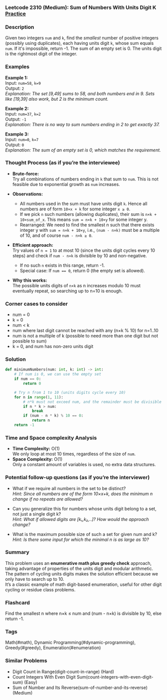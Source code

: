 ### Leetcode 2310 (Medium): Sum of Numbers With Units Digit K [Practice](https://leetcode.com/problems/sum-of-numbers-with-units-digit-k)

### Description  
Given two integers `num` and `k`, find the *smallest* number of positive integers (possibly using duplicates), each having units digit `k`, whose sum equals `num`. If it's impossible, return -1. The sum of an empty set is 0. The units digit is the rightmost digit of the integer.

### Examples  

**Example 1:**  
Input: `num=58`, `k=9`  
Output: `2`  
*Explanation: The set [9,49] sums to 58, and both numbers end in 9. Sets like [19,39] also work, but 2 is the minimum count.*

**Example 2:**  
Input: `num=37`, `k=2`  
Output: `-1`  
*Explanation: There is no way to sum numbers ending in 2 to get exactly 37.*

**Example 3:**  
Input: `num=0`, `k=7`  
Output: `0`  
*Explanation: The sum of an empty set is 0, which matches the requirement.*

### Thought Process (as if you’re the interviewee)  
- **Brute-force:**  
  Try all combinations of numbers ending in `k` that sum to `num`. This is not feasible due to exponential growth as `num` increases.
- **Observations:**  
  - All numbers used in the sum must have units digit `k`. Hence all numbers are of form `10×x + k` for some integer `x ≥ 0`.
  - If we pick `n` such numbers (allowing duplicates), their sum is `n×k + 10×sum_of_x`. This means `sum = n×k + 10×y` for some integer y.
  - Rearranged: We need to find the smallest n such that there exists integer y with `sum = n×k + 10×y`, i.e., `(num - n×k)` must be a multiple of 10, and of course `num - n×k ≥ 0`.
- **Efficient approach:**  
  Try values of `n = 1` to at most 10 (since the units digit cycles every 10 steps) and check if `num - n×k` is divisible by 10 and non-negative.
  - If no such `n` exists in this range, return -1.
  - Special case: If `num == 0`, return 0 (the empty set is allowed).

- **Why this works:**  
  The possible units digits of `n×k` as n increases modulo 10 must eventually repeat, so searching up to n=10 is enough.

### Corner cases to consider  
- num = 0  
- k = 0  
- num < k  
- num where last digit cannot be reached with any (n×k % 10) for n=1..10  
- num is not a multiple of k (possible to need more than one digit but not possible to sum)
- k = 0, and num has non-zero units digit

### Solution

```python
def minimumNumbers(num: int, k: int) -> int:
    # If num is 0, we can use the empty set
    if num == 0:
        return 0

    # Try n from 1 to 10 (units digits cycle every 10)
    for n in range(1, 11):
        # n*k must not exceed num, and the remainder must be divisible by 10
        if n * k > num:
            break
        if (num - n * k) % 10 == 0:
            return n
    return -1
```

### Time and Space complexity Analysis  

- **Time Complexity:** O(1)  
  We only loop at most 10 times, regardless of the size of `num`.
- **Space Complexity:** O(1)  
  Only a constant amount of variables is used, no extra data structures.

### Potential follow-up questions (as if you’re the interviewer)  

- What if we require all numbers in the set to be distinct?  
  *Hint: Since all numbers are of the form 10×x+k, does the minimum n change if no repeats are allowed?*

- Can you generalize this for numbers whose units digit belong to a set, not just a single digit k?  
  *Hint: What if allowed digits are [k₁,k₂,..]? How would the approach change?*

- What is the maximum possible size of such a set for given num and k?  
  *Hint: Is there some input for which the minimal n is as large as 10?*

### Summary
This problem uses an **enumerative math plus greedy check** approach, taking advantage of properties of the units digit and modular arithmetic.  
The pattern of cycling units digits makes the solution efficient because we only have to search up to 10.  
It’s a classic example of math digit-based enumeration, useful for other digit cycling or residue class problems.


### Flashcard
Find the smallest n where n×k ≤ num and (num - n×k) is divisible by 10, else return -1.

### Tags
Math(#math), Dynamic Programming(#dynamic-programming), Greedy(#greedy), Enumeration(#enumeration)

### Similar Problems
- Digit Count in Range(digit-count-in-range) (Hard)
- Count Integers With Even Digit Sum(count-integers-with-even-digit-sum) (Easy)
- Sum of Number and Its Reverse(sum-of-number-and-its-reverse) (Medium)
